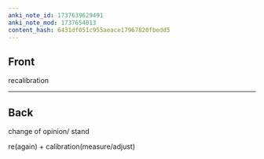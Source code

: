 ```yaml
---
anki_note_id: 1737639629491
anki_note_mod: 1737654013
content_hash: 6431df051c955aeace17967820fbedd5
---
```


## Front

recalibration

<hr/>

## Back

change of opinion/ stand  
  
re(again) + calibration(measure/adjust)
